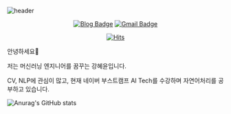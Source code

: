 ![header](https://capsule-render.vercel.app/api?type=waving&color=gradient&customColorList=0,5,6,7,30&height=300&section=header&text=Khyeyoon&fontSize=90)

<div align=center>

[![Blog Badge](http://img.shields.io/badge/-Blog-black?style=flat-square&logo=github&link=https://khyeyoon.github.io/categories/)](https://khyeyoon.github.io/categories/) [![Gmail Badge](https://img.shields.io/badge/Gmail-d14836?style=flat-square&logo=Gmail&logoColor=white&link=mailto:koycc1220@gmail.com)](mailto:koycc1220@gmail.com)

 </div>
 
 <div align=center>
	
  [![Hits](https://hits.seeyoufarm.com/api/count/incr/badge.svg?url=https%3A%2F%2Fgithub.com%2FKhyeyoon%2Fhit-counter&count_bg=%2379C83D&title_bg=%23555555&icon=&icon_color=%23E7E7E7&title=hits&edge_flat=false)](https://hits.seeyoufarm.com)
	
 </div>

안녕하세요👋

저는 머신러닝 엔지니어를 꿈꾸는 강혜윤입니다.

CV, NLP에 관심이 많고, 현재 네이버 부스트캠프 AI Tech를 수강하며 자연어처리를 공부하고 있습니다.

![Anurag's GitHub stats](https://github-readme-stats.vercel.app/api?username=Khyeyoon&show_icons=true&theme=radical)

<!-- Tech Stack -->

<!--  <a href="https://pytorch.org/" target="_blank"><img src="https://img.shields.io/badge/PyTorch-색코드?style=flat-square&logo=이미지 이름&logoColor=white"/></a> -->
